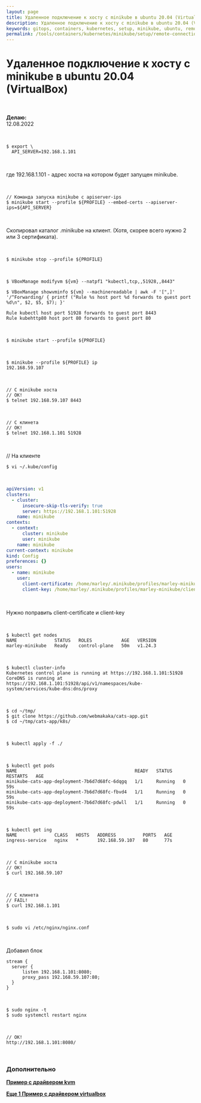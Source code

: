 ```yaml
---
layout: page
title: Удаленное подключение к хосту с minikube в ubuntu 20.04 (VirtualBox)
description: Удаленное подключение к хосту с minikube в ubuntu 20.04 (VirtualBox)
keywords: gitops, containers, kubernetes, setup, minikube, ubuntu, remote, VirtualBox
permalink: /tools/containers/kubernetes/minikube/setup/remote-connection-virtualbox/
---
```


# Удаленное подключение к хосту с minikube в ubuntu 20.04 (VirtualBox)

<br/>

**Делаю:**  
12.08.2022

<br/>

```
$ export \
  API_SERVER=192.168.1.101
```

<br/>

где 192.168.1.101 - адрес хоста на котором будет запущен minikube.

<br/>

```
// Команда запуска minikube с apiserver-ips
$ minikube start --profile ${PROFILE} --embed-certs --apiserver-ips=${API_SERVER}
```

<br/>

Скопировал каталог .minikube на клиент. (Хотя, скорее всего нужно 2 или 3 сертификата).

<br/>

```
$ minikube stop --profile ${PROFILE}
```

<br/>

```
$ VBoxManage modifyvm ${vm} --natpf1 "kubectl,tcp,,51928,,8443"

$ VBoxManage showvminfo ${vm} --machinereadable | awk -F '[",]' '/^Forwarding/ { printf ("Rule %s host port %d forwards to guest port %d\n", $2, $5, $7); }'

Rule kubectl host port 51928 forwards to guest port 8443
Rule kubehttp80 host port 80 forwards to guest port 80
```

<!--

<br/>

```

$ VBoxManage modifyvm ${vm} --natpf1 "kubehttp8080,tcp,,8080,,8080"
$ VBoxManage modifyvm ${vm} --natpf1 "kubehttp80,tcp,,80,,80"

// Если нужно удалить
// $ VBoxManage modifyvm ${vm} --natpf1 delete kubehttp8080
// $ VBoxManage modifyvm ${vm} --natpf1 delete kubehttp80
```

-->

<br/>

```
$ minikube start --profile ${PROFILE}
```

<br/>

```
$ minikube --profile ${PROFILE} ip
192.168.59.107
```

<br/>

```
// C minikube хоста
// OK!
$ telnet 192.168.59.107 8443
```

<br/>

```
// C клинета
// OK!
$ telnet 192.168.1.101 51928
```

<br/>

// На клиенте

```
$ vi ~/.kube/config
```

<br/>

```yaml
apiVersion: v1
clusters:
  - cluster:
      insecure-skip-tls-verify: true
      server: https://192.168.1.101:51928
    name: minikube
contexts:
  - context:
      cluster: minikube
      user: minikube
    name: minikube
current-context: minikube
kind: Config
preferences: {}
users:
  - name: minikube
    user:
      client-certificate: /home/marley/.minikube/profiles/marley-minikube/client.crt
      client-key: /home/marley/.minikube/profiles/marley-minikube/client.key
```

<br/>

Нужно поправить client-certificate и client-key

<br/>

```
$ kubectl get nodes
NAME              STATUS   ROLES           AGE   VERSION
marley-minikube   Ready    control-plane   50m   v1.24.3
```

<br/>

```
$ kubectl cluster-info
Kubernetes control plane is running at https://192.168.1.101:51928
CoreDNS is running at https://192.168.1.101:51928/api/v1/namespaces/kube-system/services/kube-dns:dns/proxy
```

<br/>

```
$ cd ~/tmp/
$ git clone https://github.com/webmakaka/cats-app.git
$ cd ~/tmp/cats-app/k8s/
```

<br/>

```
$ kubectl apply -f ./
```

<br/>

```
$ kubectl get pods
NAME                                            READY   STATUS    RESTARTS   AGE
minikube-cats-app-deployment-7b6d7d68fc-6dqgq   1/1     Running   0          59s
minikube-cats-app-deployment-7b6d7d68fc-fbvd4   1/1     Running   0          59s
minikube-cats-app-deployment-7b6d7d68fc-pdwll   1/1     Running   0          59s
```

<br/>

```
$ kubectl get ing
NAME              CLASS   HOSTS   ADDRESS          PORTS   AGE
ingress-service   nginx   *       192.168.59.107   80      77s
```

<br/>

```
// C minikube хоста
// OK!
$ curl 192.168.59.107
```

<br/>

```
// C клинета
// FAIL!
$ curl 192.168.1.101
```

<br/>

```
$ sudo vi /etc/nginx/nginx.conf
```

<br/>

Добавил блок

```
stream {
  server {
      listen 192.168.1.101:8080;
      proxy_pass 192.168.59.107:80;
  }
}
```

<br/>

```
$ sudo nginx -t
$ sudo systemctl restart nginx
```

<br/>

```
// OK!
http://192.168.1.101:8080/
```

<br/>

### Дополнительно

**[Пример с драйвером kvm](https://www.zepworks.com/posts/access-minikube-remotely-kvm/)**

**[Еще 1 Пример с драйвером virtualbox](/samples/ci-cd/gitlab/kubernetes/prepare-gitlab-host-to-work-with-minikube/)**
